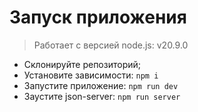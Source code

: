 # Запуск приложения
> Работает с версией node.js: v20.9.0

+ Склонируйте репозиторий;
+ Установите зависимости: ```npm i```
+ Запустите приложение: ```npm run dev```
+ Заустите json-server: ```npm run server```
 